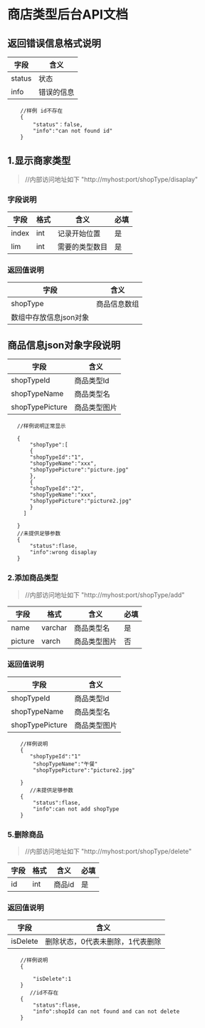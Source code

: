 # 商店类型后台API文档

## 返回错误信息格式说明
|字段|含义|
|-|-|
|status|状态|
|info|错误的信息|
```
    //样例 id不存在
    {
        "status"：false,
        "info":"can not found id"
    }
```
## 1.显示商家类型
>//内部访问地址如下
 "http://myhost:port/shopType/disaplay"
 ### 字段说明
 |字段|格式|含义|必填|
 |-|-|-|-|
|index|int|记录开始位置|是|
|lim|int|需要的类型数目|是|
### 返回值说明
 |字段|含义|
 |-|-|
 |shopType|商品信息数组|
 |数组中存放信息json对象||
## 商品信息json对象字段说明
 |字段|含义|
 |-|-|
 |shopTypeId|商品类型Id|
 |shopTypeName|商品类型名|
 |shopTypePicture|商品类型图片|
 ```
    //样例说明正常显示
    
    {
        "shopType":[
        {
        "shopTypeId":"1",
        "shopTypeName":"xxx",
        "shopTypePicture":"picture.jpg"
        },
        {
        "shopTypeId":"2",
        "shopTypeName":"xxx",
        "shopTypePicture":"picture2.jpg"
        }
      ]
        
    }      
    //未提供足够参数
    {
        "status":flase,
        "info":wrong disaplay
    }
```
### 2.添加商品类型
>//内部访问地址如下
 "http://myhost:port/shopType/add"

字段|格式|含义|必填|
 |-|-|-|-|
|name|varchar|商品类型名|是|
|picture|varch|商品类型图片|否|

### 返回值说明
 |字段|含义|
 |-|-|
 |shopTypeId|商品类型Id|
 |shopTypeName|商品类型名|
 |shopTypePicture|商品类型图片|

```
    //样例说明
    {
       "shopTypeId":"1"
        "shopTypeName":"午餐"
        "shopTypePicture":"picture2.jpg"
        
    }  
       //未提供足够参数
    {
        "status":flase,
        "info":can not add shopType
    }    
```

### 5.删除商品
>//内部访问地址如下
 "http://myhost:port/shopType/delete"

|字段|格式|含义|必填|
 |-|-|-|-|
 |id|int|商品id|是|
 
 ### 返回值说明
 |字段|含义|
 |-|-|
|isDelete|删除状态，0代表未删除，1代表删除|

```
    //样例说明
    {

        "isDelete":1
    }      
       //id不存在
    {
        "status":flase,
        "info":shopId can not found and can not delete
    }
```
